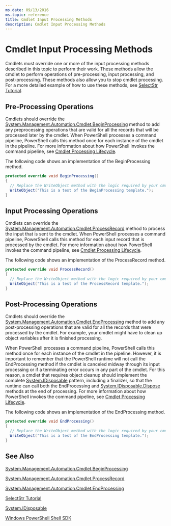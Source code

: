 ```yaml
---
ms.date: 09/13/2016
ms.topic: reference
title: Cmdlet Input Processing Methods
description: Cmdlet Input Processing Methods
---
```

# Cmdlet Input Processing Methods

Cmdlets must override one or more of the input processing methods described in this topic to perform their work.
These methods allow the cmdlet to perform operations of pre-processing, input processing, and post-processing.
These methods also allow you to stop cmdlet processing.
For a more detailed example of how to use these methods, see [SelectStr Tutorial](selectstr-tutorial.md).

## Pre-Processing Operations

Cmdlets should override the [System.Management.Automation.Cmdlet.BeginProcessing](/dotnet/api/System.Management.Automation.Cmdlet.BeginProcessing) method to add any preprocessing operations that are valid for all the records that will be processed later by the cmdlet.
When PowerShell processes a command pipeline, PowerShell calls this method once for each instance of the cmdlet in the pipeline.
For more information about how PowerShell invokes the command pipeline, see [Cmdlet Processing Lifecycle](/previous-versions/ms714429(v=vs.85)).

The following code shows an implementation of the BeginProcessing method.

```csharp
protected override void BeginProcessing()
{
  // Replace the WriteObject method with the logic required by your cmdlet.
  WriteObject("This is a test of the BeginProcessing template.");
}
```

## Input Processing Operations

Cmdlets can override the [System.Management.Automation.Cmdlet.ProcessRecord](/dotnet/api/System.Management.Automation.Cmdlet.ProcessRecord) method to process the input that is sent to the cmdlet.
When PowerShell processes a command pipeline, PowerShell calls this method for each input record that is processed by the cmdlet.
For more information about how PowerShell invokes the command pipeline, see [Cmdlet Processing Lifecycle](/previous-versions/ms714429(v=vs.85)).

The following code shows an implementation of the ProcessRecord method.

```csharp
protected override void ProcessRecord()
{
  // Replace the WriteObject method with the logic required by your cmdlet.
  WriteObject("This is a test of the ProcessRecord template.");
}
```

## Post-Processing Operations

Cmdlets should override the [System.Management.Automation.Cmdlet.EndProcessing](/dotnet/api/System.Management.Automation.Cmdlet.EndProcessing) method to add any post-processing operations that are valid for all the records that were processed by the cmdlet.
For example, your cmdlet might have to clean up object variables after it is finished processing.

When PowerShell processes a command pipeline, PowerShell calls this method once for each instance of the cmdlet in the pipeline.
However, it is important to remember that the PowerShell runtime will not call the EndProcessing method if the cmdlet is canceled midway through its input processing or if a terminating error occurs in any part of the cmdlet.
For this reason, a cmdlet that requires object cleanup should implement the complete [System.IDisposable](/dotnet/api/System.IDisposable) pattern, including a finalizer, so that the runtime can call both the EndProcessing and [System.IDisposable.Dispose](/dotnet/api/System.IDisposable.Dispose) methods at the end of processing.
For more information about how PowerShell invokes the command pipeline, see [Cmdlet Processing Lifecycle](/previous-versions/ms714429(v=vs.85)).

The following code shows an implementation of the EndProcessing method.

```csharp
protected override void EndProcessing()
{
  // Replace the WriteObject method with the logic required by your cmdlet.
  WriteObject("This is a test of the EndProcessing template.");
}
```

## See Also

[System.Management.Automation.Cmdlet.BeginProcessing](/dotnet/api/System.Management.Automation.Cmdlet.BeginProcessing)

[System.Management.Automation.Cmdlet.ProcessRecord](/dotnet/api/System.Management.Automation.Cmdlet.ProcessRecord)

[System.Management.Automation.Cmdlet.EndProcessing](/dotnet/api/System.Management.Automation.Cmdlet.EndProcessing)

[SelectStr Tutorial](selectstr-tutorial.md)

[System.IDisposable](/dotnet/api/System.IDisposable)

[Windows PowerShell Shell SDK](../windows-powershell-reference.md)
